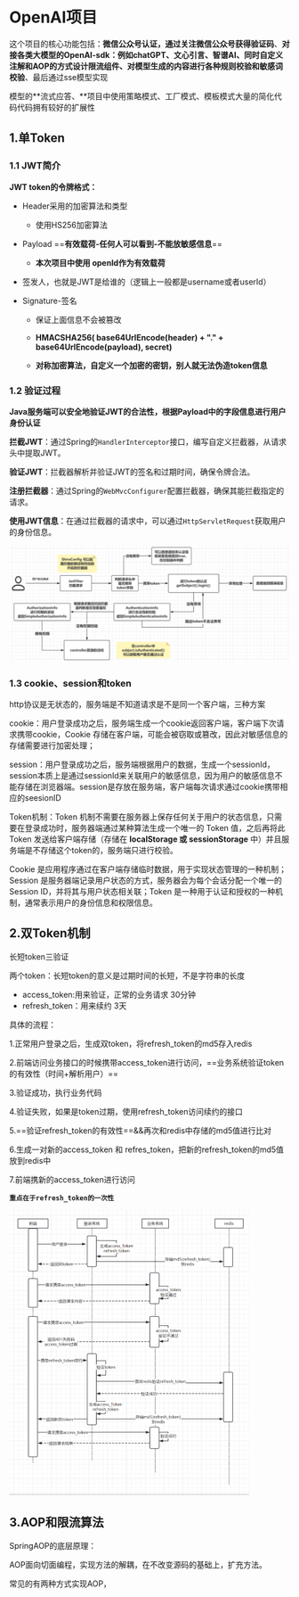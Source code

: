 # OpenAI项目

这个项目的核心功能包括：**微信公众号认证，通过关注微信公众号获得验证码**、**对接各类大模型的OpenAI-sdk：例如chatGPT、文心引言、智谱AI、同时自定义注解和AOP的方式设计限流组件、**对模型生成的内容进行各种**规则校验和敏感词校验**、最后通过sse模型实现

模型的**流式应答、**项目中使用策略模式、工厂模式、模板模式大量的简化代码代码拥有较好的扩展性

## 1.单Token

### 1.1 JWT简介

**JWT token的令牌格式：**

- Header采用的加密算法和类型

  - 使用HS256加密算法

- Payload ==**有效载荷-任何人可以看到-不能放敏感信息**==

  - **本次项目中使用 openId作为有效载荷**

- 签发人，也就是JWT是给谁的（逻辑上一般都是username或者userId）

- Signature-签名

  - 保证上面信息不会被篡改

  - **HMACSHA256( base64UrlEncode(header) + "." + base64UrlEncode(payload), secret)**
  - **对称加密算法，自定义一个加密的密钥，别人就无法伪造token信息**

### **1.2 验证过程**

**Java服务端可以安全地验证JWT的合法性，根据Payload中的字段信息进行用户身份认证**

**拦截JWT**：通过Spring的`HandlerInterceptor`接口，编写自定义拦截器，从请求头中提取JWT。

**验证JWT**：拦截器解析并验证JWT的签名和过期时间，确保令牌合法。

**注册拦截器**：通过Spring的`WebMvcConfigurer`配置拦截器，确保其能拦截指定的请求。

**使用JWT信息**：在通过拦截器的请求中，可以通过`HttpServletRequest`获取用户的身份信息。

<img src="./OpenAI项目.assets/image-20240906111144146.png" alt="image-20240906111144146" style="zoom: 50%;" />

### 1.3 cookie、session和token

http协议是无状态的，服务端是不知道请求是不是同一个客户端，三种方案

cookie：用户登录成功之后，服务端生成一个cookie返回客户端，客户端下次请求携带cookie，Cookie 存储在客户端，可能会被窃取或篡改，因此对敏感信息的存储需要进行加密处理；

session：用户登录成功之后，服务端根据用户的数据，生成一个sessionId，session本质上是通过sessionId来关联用户的敏感信息，因为用户的敏感信息不能存储在浏览器端。session是存放在服务端，客户端每次请求通过cookie携带相应的seesionID

Token机制：Token 机制不需要在服务器上保存任何关于用户的状态信息，只需要在登录成功时，服务器端通过某种算法生成一个唯一的 Token 值，之后再将此 Token 发送给客户端存储（存储在 **localStorage 或 sessionStorage** 中）并且服务端是不存储这个token的，服务端只进行校验。

Cookie 是应用程序通过在客户端存储临时数据，用于实现状态管理的一种机制；Session 是服务器端记录用户状态的方式，服务器会为每个会话分配一个唯一的 Session ID，并将其与用户状态相关联；Token 是一种用于认证和授权的一种机制，通常表示用户的身份信息和权限信息。

## 2.双Token机制

长短token三验证

两个token：长短token的意义是过期时间的长短，不是字符串的长度

- access_token:用来验证，正常的业务请求 30分钟
- refresh_token：用来续约 3天

具体的流程：

1.正常用户登录之后，生成双token，将refresh_token的md5存入redis

2.前端访问业务接口的时候携带access_token进行访问，==业务系统验证token的有效性（时间+解析用户）==

3.验证成功，执行业务代码

4.验证失败，如果是token过期，使用refresh_token访问续约的接口

5.==验证refresh_token的有效性==&&再次和redis中存储的md5值进行比对

6.生成一对新的access_token 和 refres_token，把新的refresh_token的md5值放到redis中

7.前端携新的access_token进行访问

**`重点在于refresh_token的一次性`**



<img src="./OpenAI项目.assets/image-20240906163127617.png" alt="image-20240906163127617" style="zoom:50%;" />

## 3.AOP和限流算法

SpringAOP的底层原理：

AOP面向切面编程，实现方法的解耦，在不改变源码的基础上，扩充方法。

常见的有两种方式实现AOP，
